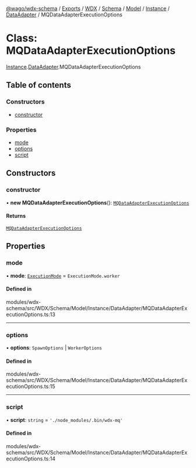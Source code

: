 [@wago/wdx-schema](../README.md) / [Exports](../modules.md) / [WDX](../modules/WDX.md) / [Schema](../modules/WDX.Schema.md) / [Model](../modules/WDX.Schema.Model.md) / [Instance](../modules/WDX.Schema.Model.Instance.md) / [DataAdapter](../modules/WDX.Schema.Model.Instance.DataAdapter.md) / MQDataAdapterExecutionOptions

# Class: MQDataAdapterExecutionOptions

[Instance](../modules/WDX.Schema.Model.Instance.md).[DataAdapter](../modules/WDX.Schema.Model.Instance.DataAdapter.md).MQDataAdapterExecutionOptions

## Table of contents

### Constructors

- [constructor](WDX.Schema.Model.Instance.DataAdapter.MQDataAdapterExecutionOptions.md#constructor)

### Properties

- [mode](WDX.Schema.Model.Instance.DataAdapter.MQDataAdapterExecutionOptions.md#mode)
- [options](WDX.Schema.Model.Instance.DataAdapter.MQDataAdapterExecutionOptions.md#options)
- [script](WDX.Schema.Model.Instance.DataAdapter.MQDataAdapterExecutionOptions.md#script)

## Constructors

### constructor

• **new MQDataAdapterExecutionOptions**(): [`MQDataAdapterExecutionOptions`](WDX.Schema.Model.Instance.DataAdapter.MQDataAdapterExecutionOptions.md)

#### Returns

[`MQDataAdapterExecutionOptions`](WDX.Schema.Model.Instance.DataAdapter.MQDataAdapterExecutionOptions.md)

## Properties

### mode

• **mode**: [`ExecutionMode`](../enums/WDX.Schema.Model.Instance.ExecutionMode.md) = `ExecutionMode.worker`

#### Defined in

modules/wdx-schema/src/WDX/Schema/Model/Instance/DataAdapter/MQDataAdapterExecutionOptions.ts:13

___

### options

• **options**: `SpawnOptions` \| `WorkerOptions`

#### Defined in

modules/wdx-schema/src/WDX/Schema/Model/Instance/DataAdapter/MQDataAdapterExecutionOptions.ts:15

___

### script

• **script**: `string` = `'./node_modules/.bin/wdx-mq'`

#### Defined in

modules/wdx-schema/src/WDX/Schema/Model/Instance/DataAdapter/MQDataAdapterExecutionOptions.ts:14
